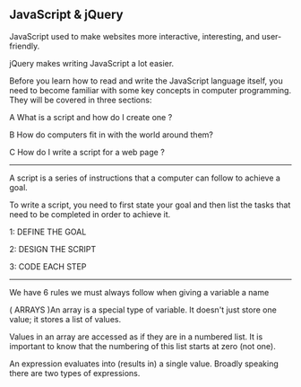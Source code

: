 ## JavaScript & jQuery

JavaScript used to make websites more interactive, interesting, and user-friendly.

jQuery makes writing JavaScript a lot easier. 



Before you learn how to read and write the JavaScript language itself, you need to become familiar with some key concepts in computer programming. They will be covered in 
three sections:
 
A   What is a script and how do I create one ?

B   How do computers fit in with the world around them? 

C   How do I write a script for a web page ?

__________________________________________________________________________________________________________


A script is a series of instructions that a computer can follow to achieve a goal.  

 To write a script, you need to first state your goal and then list the tasks that need to be completed in order to achieve it. 

1: DEFINE THE GOAL

2: DESIGN THE SCRIPT 

3: CODE EACH STEP 


_________________________________________________________________________

 We have 6 rules we must always follow when giving a variable a name

( ARRAYS )An array is a special type of variable. It doesn't just store one value; it stores a list of values. 

Values in an array are accessed as if they are in a numbered list. It is important to know that the numbering of this list starts at zero (not one). 

An expression evaluates into (results in) a single value. Broadly speaking there are two types of expressions. 
